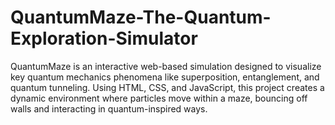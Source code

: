 # QuantumMaze-The-Quantum-Exploration-Simulator
QuantumMaze is an interactive web-based simulation designed to visualize key quantum mechanics phenomena like superposition, entanglement, and quantum tunneling. Using HTML, CSS, and JavaScript, this project creates a dynamic environment where particles move within a maze, bouncing off walls and interacting in quantum-inspired ways.
